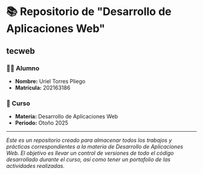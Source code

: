 # 📚 Repositorio de "Desarrollo de Aplicaciones Web"
## tecweb

### 🧑‍💻 Alumno
- **Nombre:** Uriel Torres Pliego
- **Matrícula:** 202163186

### 🏫 Curso
- **Materia:** Desarrollo de Aplicaciones Web
- **Periodo:** Otoño 2025

---

*Este es un repositorio creado para almacenar todos los trabajos y prácticas correspondientes a la materia de Desarrollo de Aplicaciones Web. El objetivo es llevar un control de versiones de todo el código desarrollado durante el curso, así como tener un portafolio de las actividades realizadas.*

